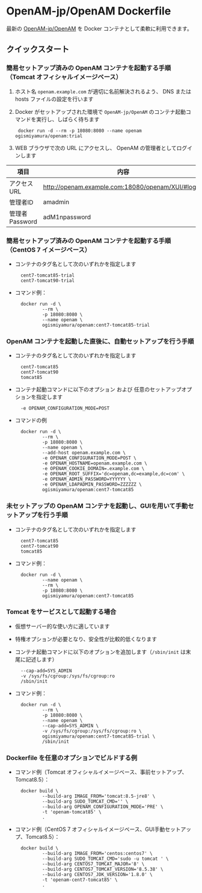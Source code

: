 # OpenAM-jp/OpenAM Dockerfile

最新の [OpenAM-jp/OpenAM](https://github.com/openam-jp/openam) を Docker コンテナとして柔軟に利用できます。


## クイックスタート

### 簡易セットアップ済みの OpenAM コンテナを起動する手順（Tomcat オフィシャルイメージベース）

1. ホスト名 `openam.example.com` が適切に名前解決されるよう、 DNS または hosts ファイルの設定を行います

1. Docker がセットアップされた環境で `OpenAM-jp/OpenAM` のコンテナ起動コマンドを実行し、しばらく待ちます

        docker run -d --rm -p 18080:8080 --name openam ogismiyamura/openam:trial

1. WEB ブラウザで次の URL にアクセスし、 OpenAM の管理者としてログインします

| 項目 | 内容 |
|---|---|
| アクセスURL | http://openam.example.com:18080/openam/XUI/#login/ |
| 管理者ID | amadmin |
| 管理者Password | adM1npassword |


### 簡易セットアップ済みの OpenAM コンテナを起動する手順（CentOS 7 イメージベース）

- コンテナのタグ名として次のいずれかを指定します

        cent7-tomcat85-trial
        cent7-tomcat90-trial

- コマンド例：

        docker run -d \
                --rm \
                -p 18080:8080 \
                --name openam \
                ogismiyamura/openam:cent7-tomcat85-trial


### OpenAM コンテナを起動した直後に、自動セットアップを行う手順

- コンテナのタグ名として次のいずれかを指定します

        cent7-tomcat85
        cent7-tomcat90
        tomcat85

- コンテナ起動コマンドに以下のオプション および 任意のセットアップオプションを指定します

        -e OPENAM_CONFIGURATION_MODE=POST

- コマンドの例

        docker run -d \
                --rm \
                -p 18080:8080 \
                --name openam \
                --add-host openam.example.com \
                -e OPENAM_CONFIGURATION_MODE=POST \
                -e OPENAM_HOSTNAME=openam.example.com \
                -e OPENAM_COOKIE_DOMAIN=.example.com \
                -e OPENAM_ROOT_SUFFIX='dc=openam,dc=example,dc=com' \
                -e OPENAM_ADMIN_PASSWORD=YYYYYY \
                -e OPENAM_LDAPADMIN_PASSWORD=ZZZZZZ \
                ogismiyamura/openam:cent7-tomcat85


### 未セットアップの OpenAM コンテナを起動し、GUIを用いて手動セットアップを行う手順

- コンテナのタグ名として次のいずれかを指定します

        cent7-tomcat85
        cent7-tomcat90
        tomcat85

- コマンド例：

        docker run -d \
                --name openam \
                --rm \
                -p 18080:8080 \
                ogismiyamura/openam:cent7-tomcat85


### Tomcat をサービスとして起動する場合

- 仮想サーバー的な使い方に適しています
- 特権オプションが必要となり、安全性が比較的低くなります
- コンテナ起動コマンドに以下のオプションを追加します（`/sbin/init` は末尾に記述します）

        --cap-add=SYS_ADMIN
        -v /sys/fs/cgroup:/sys/fs/cgroup:ro
        /sbin/init

- コマンド例：

        docker run -d \
                --rm \
                -p 18080:8080 \
                --name openam \
                --cap-add=SYS_ADMIN \
                -v /sys/fs/cgroup:/sys/fs/cgroup:ro \
                ogismiyamura/openam:cent7-tomcat85-trial \
                /sbin/init


### Dockerfile を任意のオプションでビルドする例

- コマンド例（Tomcat オフィシャルイメージベース、事前セットアップ、Tomcat8.5）：

        docker build \
                --build-arg IMAGE_FROM='tomcat:8.5-jre8' \
                --build-arg SUDO_TOMCAT_CMD='' \
                --build-arg OPENAM_CONFIGURATION_MODE='PRE' \
                -t 'openam-tomcat85' \
                .

- コマンド例（CentOS 7 オフィシャルイメージベース、GUI手動セットアップ、Tomcat8.5）：

        docker build \
                --build-arg IMAGE_FROM='centos:centos7' \
                --build-arg SUDO_TOMCAT_CMD='sudo -u tomcat ' \
                --build-arg CENTOS7_TOMCAT_MAJOR='8' \
                --build-arg CENTOS7_TOMCAT_VERSION='8.5.38' \
                --build-arg CENTOS7_JDK_VERSION='1.8.0' \
                -t 'openam-cent7-tomcat85' \
                .
